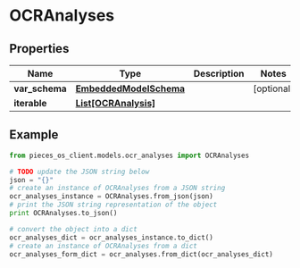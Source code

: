 # OCRAnalyses


## Properties

Name | Type | Description | Notes
------------ | ------------- | ------------- | -------------
**var_schema** | [**EmbeddedModelSchema**](EmbeddedModelSchema) |  | [optional] 
**iterable** | [**List[OCRAnalysis]**](OCRAnalysis) |  | 

## Example

```python
from pieces_os_client.models.ocr_analyses import OCRAnalyses

# TODO update the JSON string below
json = "{}"
# create an instance of OCRAnalyses from a JSON string
ocr_analyses_instance = OCRAnalyses.from_json(json)
# print the JSON string representation of the object
print OCRAnalyses.to_json()

# convert the object into a dict
ocr_analyses_dict = ocr_analyses_instance.to_dict()
# create an instance of OCRAnalyses from a dict
ocr_analyses_form_dict = ocr_analyses.from_dict(ocr_analyses_dict)
```



